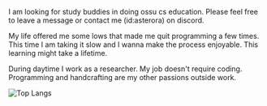 I am looking for study buddies in doing ossu cs education. Please feel free to leave a message or contact me (id:asterora) on discord. 

My life offered me some lows that made me quit programming a few times. This time I am taking it slow and I wanna make the process enjoyable. This learning might take a lifetime. 

During daytime I work as a researcher. My job doesn't require coding. Programming and handcrafting are my other passions outside work.

![Top Langs](https://github-readme-stats.vercel.app/api/top-langs/?username=aster-fung&theme=dark&hide_progress=true)<br>


